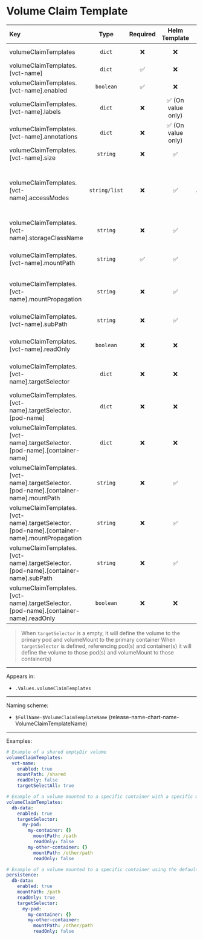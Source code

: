 # Volume Claim Template

| Key                                                                                         |     Type      | Required |   Helm Template    |                        Default                         | Description                                                                                      |
| :------------------------------------------------------------------------------------------ | :-----------: | :------: | :----------------: | :----------------------------------------------------: | :----------------------------------------------------------------------------------------------- |
| volumeClaimTemplates                                                                        |    `dict`     |    ❌    |         ❌         |                          `{}`                          | Define the VCT as dicts                                                                          |
| volumeClaimTemplates.[vct-name]                                                             |    `dict`     |    ✅    |         ❌         |                          `{}`                          | Holds VCT definition                                                                             |
| volumeClaimTemplates.[vct-name].enabled                                                     |   `boolean`   |    ✅    |         ❌         |                        `false`                         | Enables or Disables the VCT                                                                      |
| volumeClaimTemplates.[vct-name].labels                                                      |    `dict`     |    ❌    | ✅ (On value only) |                          `{}`                          | Labels for the VCT                                                                               |
| volumeClaimTemplates.[vct-name].annotations                                                 |    `dict`     |    ❌    | ✅ (On value only) |                          `{}`                          | Annotations for the VCT                                                                          |
| volumeClaimTemplates.[vct-name].size                                                        |   `string`    |    ❌    |         ✅         |    `{{ .Values.global.fallbackDefaults.pvcSize }}`     | Define the size of the PVC                                                                       |
| volumeClaimTemplates.[vct-name].accessModes                                                 | `string/list` |    ❌    |         ✅         | `{{ .Values.global.fallbackDefaults.pvcAccessModes }}` | Define the accessModes of the PVC, if it's single can be defined as a string, multiple as a list |
| volumeClaimTemplates.[vct-name].storageClassName                                            |   `string`    |    ❌    |         ✅         |                       See bellow                       | Define an existing claim to use                                                                  |
| volumeClaimTemplates.[vct-name].mountPath                                                   |   `string`    |    ✅    |         ✅         |                          `""`                          | Default mountPath for all containers that are selected                                           |
| volumeClaimTemplates.[vct-name].mountPropagation                                            |   `string`    |    ❌    |         ✅         |                          `""`                          | Default mountPropagation for all containers that are selected                                    |
| volumeClaimTemplates.[vct-name].subPath                                                     |   `string`    |    ❌    |         ✅         |                          `""`                          | Default subPath for all containers that are selected                                             |
| volumeClaimTemplates.[vct-name].readOnly                                                    |   `boolean`   |    ❌    |         ❌         |                        `false`                         | Default readOnly for all containers that are selected                                            |
| volumeClaimTemplates.[vct-name].targetSelector                                              |    `dict`     |    ❌    |         ❌         |                          `{}`                          | Define a dict with pod and containers to mount                                                   |
| volumeClaimTemplates.[vct-name].targetSelector.[pod-name]                                   |    `dict`     |    ❌    |         ❌         |                          `{}`                          | Define a dict named after the pod to define the volume                                           |
| volumeClaimTemplates.[vct-name].targetSelector.[pod-name].[container-name]                  |    `dict`     |    ❌    |         ❌         |                          `{}`                          | Define a dict named after the container to mount the volume                                      |
| volumeClaimTemplates.[vct-name].targetSelector.[pod-name].[container-name].mountPath        |   `string`    |    ❌    |         ✅         |                 `[vct-name].mountPath`                 | Define the mountPath for the container                                                           |
| volumeClaimTemplates.[vct-name].targetSelector.[pod-name].[container-name].mountPropagation |   `string`    |    ❌    |         ✅         |             `[vct-name].mountPropagation`              | Define the mountPropagation for the container                                                    |
| volumeClaimTemplates.[vct-name].targetSelector.[pod-name].[container-name].subPath          |   `string`    |    ❌    |         ✅         |                  `[vct-name].subPath`                  | Define the subPath for the container                                                             |
| volumeClaimTemplates.[vct-name].targetSelector.[pod-name].[container-name].readOnly         |   `boolean`   |    ❌    |         ❌         |                 `[vct-name].readOnly`                  | Define the readOnly for the container                                                            |

> When `targetSelector` is a empty, it will define the volume to the primary pod and volumeMount to the primary container
> When `targetSelector` is defined, referencing pod(s) and container(s) it will define the volume to those pod(s) and volumeMount to those container(s)

---

Appears in:

- `.Values.volumeClaimTemplates`

---

Naming scheme:

- `$FullName-$VolumeClaimTemplateName` (release-name-chart-name-VolumeClaimTemplateName)

---

Examples:

```yaml
# Example of a shared emptyDir volume
volumeClaimTemplates:
  vct-name:
    enabled: true
    mountPath: /shared
    readOnly: false
    targetSelectAll: true
```

```yaml
# Example of a volume mounted to a specific container with a specific mountPath
volumeClaimTemplates:
  db-data:
    enabled: true
    targetSelector:
      my-pod:
        my-container: {}
          mountPath: /path
          readOnly: false
        my-other-container: {}
          mountPath: /other/path
          readOnly: false
```

```yaml
# Example of a volume mounted to a specific container using the default mountPath
persistence:
  db-data:
    enabled: true
    mountPath: /path
    readOnly: true
    targetSelector:
      my-pod:
        my-container: {}
        my-other-container:
          mountPath: /other/path
          readOnly: false
```
